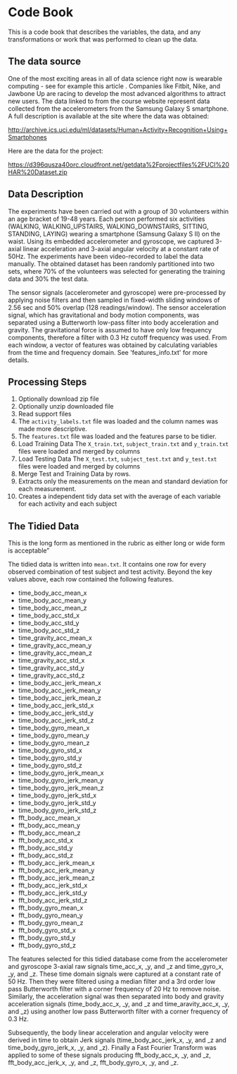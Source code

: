 # Code Book

This is a code book that describes the variables, the data, and any transformations or work that was performed to clean up the data.

## The data source

One of the most exciting areas in all of data science right now is wearable computing - see for example this article . Companies like Fitbit, Nike, and Jawbone Up are racing to develop the most advanced algorithms to attract new users. The data linked to from the course website represent data collected from the accelerometers from the Samsung Galaxy S smartphone. A full description is available at the site where the data was obtained:

http://archive.ics.uci.edu/ml/datasets/Human+Activity+Recognition+Using+Smartphones

Here are the data for the project:

https://d396qusza40orc.cloudfront.net/getdata%2Fprojectfiles%2FUCI%20HAR%20Dataset.zip

## Data Description

The experiments have been carried out with a group of 30 volunteers within an age bracket of 19-48 years. Each person performed six activities (WALKING, WALKING_UPSTAIRS, WALKING_DOWNSTAIRS, SITTING, STANDING, LAYING) wearing a smartphone (Samsung Galaxy S II) on the waist. Using its embedded accelerometer and gyroscope, we captured 3-axial linear acceleration and 3-axial angular velocity at a constant rate of 50Hz. The experiments have been video-recorded to label the data manually. The obtained dataset has been randomly partitioned into two sets, where 70% of the volunteers was selected for generating the training data and 30% the test data. 

The sensor signals (accelerometer and gyroscope) were pre-processed by applying noise filters and then sampled in fixed-width sliding windows of 2.56 sec and 50% overlap (128 readings/window). The sensor acceleration signal, which has gravitational and body motion components, was separated using a Butterworth low-pass filter into body acceleration and gravity. The gravitational force is assumed to have only low frequency components, therefore a filter with 0.3 Hz cutoff frequency was used. From each window, a vector of features was obtained by calculating variables from the time and frequency domain. See 'features_info.txt' for more details. 

##  Processing Steps

1. Optionally download zip file
2. Optionally unzip downloaded file
3. Read support files
  1. The ```activity_labels.txt``` file was loaded and the column names was made more descriptive.
  2. The ```features.txt``` file was loaded and the features parse to be tidier. 
4. Load Training Data
  The ```X_train.txt```, ```subject_train.txt``` and ```y_train.txt``` files were loaded and merged by columns
5. Load Testing Data
  The ```X_test.txt```, ```subject_test.txt``` and ```y_test.txt``` files were loaded and merged by columns
6. Merge Test and Training Data by rows.
7. Extracts only the measurements on the mean and standard deviation for each measurement.
8. Creates a independent tidy data set with the average of each variable for each activity and each subject

##  The Tidied Data

This is the long form as mentioned in the rubric as either long or wide form is acceptable”

The tidied data is written into ```mean.txt```.  It contains one row for every observed combination of test subject and test activity.  Beyond the key values above, each row contained the following features.

  * time_body_acc_mean_x
  * time_body_acc_mean_y
  * time_body_acc_mean_z
  * time_body_acc_std_x
  * time_body_acc_std_y
  * time_body_acc_std_z
  * time_gravity_acc_mean_x
  * time_gravity_acc_mean_y
  * time_gravity_acc_mean_z
  * time_gravity_acc_std_x
  * time_gravity_acc_std_y
  * time_gravity_acc_std_z
  * time_body_acc_jerk_mean_x
  * time_body_acc_jerk_mean_y
  * time_body_acc_jerk_mean_z
  * time_body_acc_jerk_std_x
  * time_body_acc_jerk_std_y
  * time_body_acc_jerk_std_z
  * time_body_gyro_mean_x
  * time_body_gyro_mean_y
  * time_body_gyro_mean_z
  * time_body_gyro_std_x
  * time_body_gyro_std_y
  * time_body_gyro_std_z
  * time_body_gyro_jerk_mean_x
  * time_body_gyro_jerk_mean_y
  * time_body_gyro_jerk_mean_z
  * time_body_gyro_jerk_std_x
  * time_body_gyro_jerk_std_y
  * time_body_gyro_jerk_std_z 
  * fft_body_acc_mean_x
  * fft_body_acc_mean_y
  * fft_body_acc_mean_z
  * fft_body_acc_std_x
  * fft_body_acc_std_y
  * fft_body_acc_std_z
  * fft_body_acc_jerk_mean_x
  * fft_body_acc_jerk_mean_y  
  * fft_body_acc_jerk_mean_z
  * fft_body_acc_jerk_std_x
  * fft_body_acc_jerk_std_y
  * fft_body_acc_jerk_std_z
  * fft_body_gyro_mean_x
  * fft_body_gyro_mean_y
  * fft_body_gyro_mean_z
  * fft_body_gyro_std_x
  * fft_body_gyro_std_y
  * fft_body_gyro_std_z
  
The features selected for this tidied database come from the accelerometer and gyroscope 3-axial raw signals time_acc_x, _y, and _z and time_gyro_x, _y, and _z. These time domain signals were captured at a constant rate of 50 Hz. Then they were filtered using a median filter and a 3rd order low pass Butterworth filter with a corner frequency of 20 Hz to remove noise. Similarly, the acceleration signal was then separated into body and gravity acceleration signals (time_body_acc_x, _y, and  _z and time_aravity_acc_x, _y, and _z) using another low pass Butterworth filter with a corner frequency of 0.3 Hz. 

Subsequently, the body linear acceleration and angular velocity were derived in time to obtain Jerk signals (time_body_acc_jerk_x, _y, and _z and time_body_gyro_jerk_x, _y, and _z).
Finally a Fast Fourier Transform was applied to some of these signals producing fft_body_acc_x, _y, and _z, fft_body_acc_jerk_x, _y, and _z, fft_body_gyro_x, _y, and _z.

